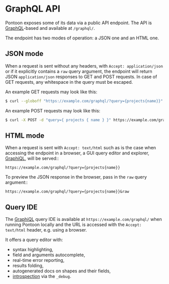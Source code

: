 # GraphQL API

Pontoon exposes some of its data via a public API endpoint. The API is
[GraphQL](https://graphql.org/)-based and available at `/graphql/`.

The endpoint has two modes of operation: a JSON one and an HTML one.

## JSON mode

When a request is sent without any headers, with `Accept: application/json` or
if it explicitly contains a `raw` query argument, the endpoint will return JSON
`application/json` responses to GET and POST requests. In case of GET requests,
any whitespace in the query must be escaped.

An example GET requests may look like this:

```bash
$ curl --globoff "https://example.com/graphql/?query={projects{name}}"
```

An example POST requests may look like this:

```bash
$ curl -X POST -d "query={ projects { name } }" https://example.com/graphql/
```

## HTML mode

When a request is sent with `Accept: text/html` such as is the case when
accessing the endpoint in a browser, a GUI query editor and explorer,
[GraphiQL](https://github.com/graphql/graphiql), will be served::

    https://example.com/graphql/?query={projects{name}}

To preview the JSON response in the browser, pass in the `raw` query argument::

    https://example.com/graphql/?query={projects{name}}&raw

## Query IDE

The [GraphiQL](https://github.com/graphql/graphiql) query IDE is available at
`https://example.com/graphql/` when running Pontoon locally and the URL is
accessed with the `Accept: text/html` header, e.g. using a browser.

It offers a query editor with:

- syntax highlighting,
- field and arguments autocomplete,
- real-time error reporting,
- results folding,
- autogenerated docs on shapes and their fields,
- [introspection](https://docs.graphene-python.org/projects/django/en/latest/debug/) via the `_debug`.
